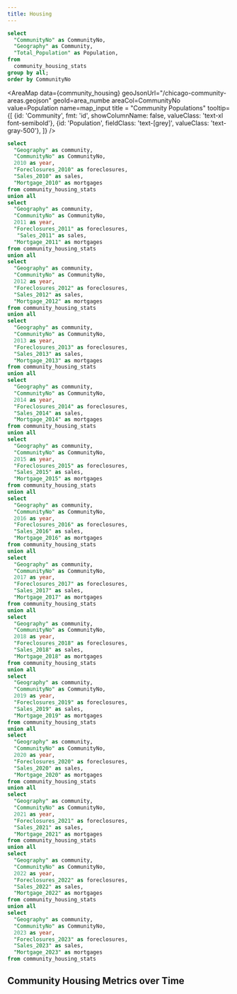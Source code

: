 ```yaml
---
title: Housing
---
```


```sql community_housing
select
  "CommunityNo" as CommunityNo,
  "Geography" as Community,
  "Total_Population" as Population,
from
  community_housing_stats
group by all;
order by CommunityNo
```

<AreaMap
  data={community_housing}
  geoJsonUrl="/chicago-community-areas.geojson"
  geoId=area_numbe
  areaCol=CommunityNo
  value=Population
  name=map_input
  title = "Community Populations"
  tooltip={[
    {id: 'Community', fmt: 'id', showColumnName: false, valueClass: 'text-xl font-semibold'},
    {id: 'Population', fieldClass: 'text-[grey]', valueClass: 'text-gray-500'},
    ]}
/>



```sql housing_by_year
select
  "Geography" as community,
  "CommunityNo" as CommunityNo,
  2010 as year,
  "Foreclosures_2010" as foreclosures,
  "Sales_2010" as sales,
  "Mortgage_2010" as mortgages
from community_housing_stats
union all
select
  "Geography" as community,
  "CommunityNo" as CommunityNo,
  2011 as year,
  "Foreclosures_2011" as foreclosures,
   "Sales_2011" as sales,
  "Mortgage_2011" as mortgages
from community_housing_stats
union all
select
  "Geography" as community,
  "CommunityNo" as CommunityNo,
  2012 as year,
  "Foreclosures_2012" as foreclosures,
  "Sales_2012" as sales,
  "Mortgage_2012" as mortgages
from community_housing_stats
union all
select
  "Geography" as community,
  "CommunityNo" as CommunityNo,
  2013 as year,
  "Foreclosures_2013" as foreclosures,
  "Sales_2013" as sales,
  "Mortgage_2013" as mortgages
from community_housing_stats
union all
select
  "Geography" as community,
  "CommunityNo" as CommunityNo,
  2014 as year,
  "Foreclosures_2014" as foreclosures,
  "Sales_2014" as sales,
  "Mortgage_2014" as mortgages
from community_housing_stats
union all
select
  "Geography" as community,
  "CommunityNo" as CommunityNo,
  2015 as year,
  "Foreclosures_2015" as foreclosures,
  "Sales_2015" as sales,
  "Mortgage_2015" as mortgages
from community_housing_stats
union all
select
  "Geography" as community,
  "CommunityNo" as CommunityNo,
  2016 as year,
  "Foreclosures_2016" as foreclosures,
  "Sales_2016" as sales,
  "Mortgage_2016" as mortgages
from community_housing_stats
union all
select
  "Geography" as community,
  "CommunityNo" as CommunityNo,
  2017 as year,
  "Foreclosures_2017" as foreclosures,
  "Sales_2017" as sales,
  "Mortgage_2017" as mortgages
from community_housing_stats
union all
select
  "Geography" as community,
  "CommunityNo" as CommunityNo,
  2018 as year,
  "Foreclosures_2018" as foreclosures,
  "Sales_2018" as sales,
  "Mortgage_2018" as mortgages
from community_housing_stats
union all
select
  "Geography" as community,
  "CommunityNo" as CommunityNo,
  2019 as year,
  "Foreclosures_2019" as foreclosures,
  "Sales_2019" as sales,
  "Mortgage_2019" as mortgages
from community_housing_stats
union all
select
  "Geography" as community,
  "CommunityNo" as CommunityNo,
  2020 as year,
  "Foreclosures_2020" as foreclosures,
  "Sales_2020" as sales,
  "Mortgage_2020" as mortgages
from community_housing_stats
union all
select
  "Geography" as community,
  "CommunityNo" as CommunityNo,
  2021 as year,
  "Foreclosures_2021" as foreclosures,
  "Sales_2021" as sales,
  "Mortgage_2021" as mortgages
from community_housing_stats
union all
select
  "Geography" as community,
  "CommunityNo" as CommunityNo,
  2022 as year,
  "Foreclosures_2022" as foreclosures,
  "Sales_2022" as sales,
  "Mortgage_2022" as mortgages
from community_housing_stats
union all
select
  "Geography" as community,
  "CommunityNo" as CommunityNo,
  2023 as year,
  "Foreclosures_2023" as foreclosures,
  "Sales_2023" as sales,
  "Mortgage_2023" as mortgages
from community_housing_stats
```

## Community Housing Metrics over Time
<Dropdown name=Housing_Metric
title="Select a Category">
  <DropdownOption valueLabel= "Foreclosures" value= "foreclosures" />
  <DropdownOption valueLabel= "Sales" value= "sales" />
  <DropdownOption valueLabel= "Mortgages" value= "mortgages" />
</Dropdown>

<LineChart
  data={housing_by_year}
  x=year
  y={inputs.Housing_Metric.value}
  series=community
/>